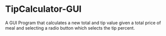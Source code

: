 # TipCalculator-GUI
A GUI Program that calculates a new total and tip value given a total price of meal and selecting a radio button which selects the tip percent.
